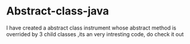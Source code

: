 # Abstract-class-java
I have created a abstract class instrument whose abstract method is overrided by 3 child classes ,its an very intresting code, do check it out
